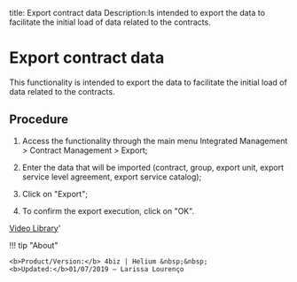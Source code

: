 title: Export contract data
Description:Is intended to export the data to facilitate the initial load of data related to the contracts.
# Export contract data

This functionality is intended to export the data to facilitate the initial load of data related to the contracts.

Procedure
-------------

1.  Access the functionality through the main menu Integrated Management \>
    Contract Management \> Export;

2.  Enter the data that will be imported (contract, group, export unit, export
    service level agreement, export service catalog);

3.  Click on "Export";

4.  To confirm the export execution, click on "OK".

<i class='fa fa-youtube-play  fa-2x' style='color:#97ce17;vertical-align: middle;'> </i> [Video Library](https://www.youtube.com/playlist?list=PLB5qK2uzf2ROEeoHh3EbsZJxjr9hJSLIV)'

!!! tip "About"

    <b>Product/Version:</b> 4biz | Helium &nbsp;&nbsp;
    <b>Updated:</b>01/07/2019 – Larissa Lourenço

